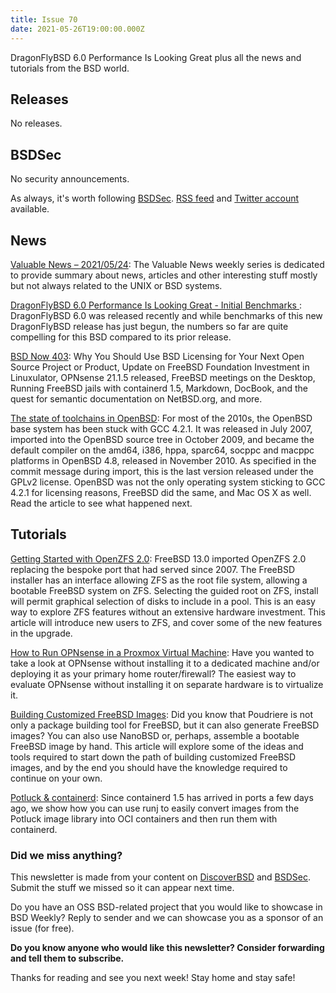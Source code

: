 ```yaml
---
title: Issue 70
date: 2021-05-26T19:00:00.000Z
---
```


DragonFlyBSD 6.0 Performance Is Looking Great plus all the news and tutorials from the BSD world.

<!-- more -->

## Releases

No releases.

## BSDSec

No security announcements.

As always, it's worth following [BSDSec](https://bsdsec.net). [RSS feed](https://bsdsec.net/articles.atom) and [Twitter account](https://twitter.com/bsdsec) available.

## News

[Valuable News – 2021/05/24](https://vermaden.wordpress.com/2021/05/24/valuable-news-2021-05-24/?utm_source=bsdweekly): The Valuable News weekly series is dedicated to provide summary about news, articles and other interesting stuff mostly but not always related to the UNIX or BSD systems.

[DragonFlyBSD 6.0 Performance Is Looking Great - Initial Benchmarks ](https://www.phoronix.com/vr.php?view=30191&utm_source=bsdweekly): DragonFlyBSD 6.0 was released recently and while benchmarks of this new DragonFlyBSD release has just begun, the numbers so far are quite compelling for this BSD compared to its prior release.

[BSD Now 403](https://www.bsdnow.tv/403?utm_source=bsdweekly): Why You Should Use BSD Licensing for Your Next Open Source Project or Product, Update on FreeBSD Foundation Investment in Linuxulator, OPNsense 21.1.5 released, FreeBSD meetings on the Desktop, Running FreeBSD jails with containerd 1.5, Markdown, DocBook, and the quest for semantic documentation on NetBSD.org, and more.

[The state of toolchains in OpenBSD](https://www.cambus.net/the-state-of-toolchains-in-openbsd/?utm_source=bsdweekly): For most of the 2010s, the OpenBSD base system has been stuck with GCC 4.2.1. It was released in July 2007, imported into the OpenBSD source tree in October 2009, and became the default compiler on the amd64, i386, hppa, sparc64, socppc and macppc platforms in OpenBSD 4.8, released in November 2010. As specified in the commit message during import, this is the last version released under the GPLv2 license. OpenBSD was not the only operating system sticking to GCC 4.2.1 for licensing reasons, FreeBSD did the same, and Mac OS X as well. Read the article to see what happened next.
## Tutorials

[Getting Started with OpenZFS 2.0](https://klarasystems.com/articles/getting-started-with-openzfs-2-0/?utm_source=bsdweekly): FreeBSD 13.0 imported OpenZFS 2.0 replacing the bespoke port that had served since 2007. The FreeBSD installer has an interface allowing ZFS as the root file system, allowing a bootable FreeBSD system on ZFS. Selecting the guided root on ZFS, install will permit graphical selection of disks to include in a pool. This is an easy way to explore ZFS features without an extensive hardware investment. This article will introduce new users to ZFS, and cover some of the new features in the upgrade.

[How to Run OPNsense in a Proxmox Virtual Machine](https://homenetworkguy.com/how-to/run-opnsense-in-proxmox-vm/?utm_source=bsdweekly): Have you wanted to take a look at OPNsense without installing it to a dedicated machine and/or deploying it as your primary home router/firewall? The easiest way to evaluate OPNsense without installing it on separate hardware is to virtualize it.

[Building Customized FreeBSD Images](https://klarasystems.com/articles/building-customized-freebsd-images/?utm_source=bsdweekly): Did you know that Poudriere is not only a package building tool for FreeBSD, but it can also generate FreeBSD images? You can also use NanoBSD or, perhaps, assemble a bootable FreeBSD image by hand. This article will explore some of the ideas and tools required to start down the path of building customized FreeBSD images, and by the end you should have the knowledge required to continue on your own.

[Potluck & containerd](https://honeyguide.eu/posts/potluck-containerd-poc/?utm_source=bsdweekly): Since containerd 1.5 has arrived in ports a few days ago, we show how you can use runj to easily convert images from the Potluck image library into OCI containers and then run them with containerd.

### Did we miss anything?

This newsletter is made from your content on [DiscoverBSD](https://discoverbsd.com) and [BSDSec](https://bsdsec.net). Submit the stuff we missed so it can appear next time.

Do you have an OSS BSD-related project that you would like to showcase in BSD Weekly? Reply to sender and we can showcase you as a sponsor of an issue (for free).

**Do you know anyone who would like this newsletter? Consider forwarding and tell them to subscribe.**

Thanks for reading and see you next week! Stay home and stay safe!
